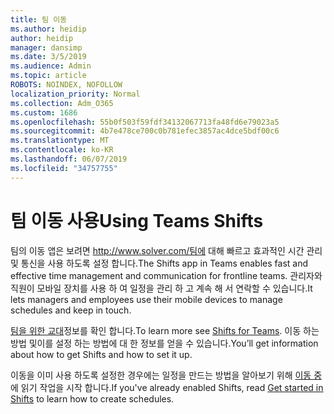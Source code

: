 ```yaml
---
title: 팀 이동
ms.author: heidip
author: heidip
manager: dansimp
ms.date: 3/5/2019
ms.audience: Admin
ms.topic: article
ROBOTS: NOINDEX, NOFOLLOW
localization_priority: Normal
ms.collection: Adm_O365
ms.custom: 1686
ms.openlocfilehash: 55b0f503f59fdf34132067713fa48fd6e79023a5
ms.sourcegitcommit: 4b7e478ce700c0b781efec3857ac4dce5bdf00c6
ms.translationtype: MT
ms.contentlocale: ko-KR
ms.lasthandoff: 06/07/2019
ms.locfileid: "34757755"
---
```

# <a name="using-teams-shifts"></a><span data-ttu-id="95823-102">팀 이동 사용</span><span class="sxs-lookup"><span data-stu-id="95823-102">Using Teams Shifts</span></span>

<span data-ttu-id="95823-103">팀의 이동 앱은 보려면 http://www.solver.com/팀에 대해 빠르고 효과적인 시간 관리 및 통신을 사용 하도록 설정 합니다.</span><span class="sxs-lookup"><span data-stu-id="95823-103">The Shifts app in Teams enables fast and effective time management and communication for frontline teams.</span></span> <span data-ttu-id="95823-104">관리자와 직원이 모바일 장치를 사용 하 여 일정을 관리 하 고 계속 해 서 연락할 수 있습니다.</span><span class="sxs-lookup"><span data-stu-id="95823-104">It lets managers and employees use their mobile devices to manage schedules and keep in touch.</span></span>

<span data-ttu-id="95823-105">[팀을 위한 교대](https://docs.microsoft.com/en-us/microsoftteams/expand-teams-across-your-org/shifts-for-teams-landing-page)정보를 확인 합니다.</span><span class="sxs-lookup"><span data-stu-id="95823-105">To learn more see [Shifts for Teams](https://docs.microsoft.com/en-us/microsoftteams/expand-teams-across-your-org/shifts-for-teams-landing-page).</span></span> <span data-ttu-id="95823-106">이동 하는 방법 및이를 설정 하는 방법에 대 한 정보를 얻을 수 있습니다.</span><span class="sxs-lookup"><span data-stu-id="95823-106">You’ll get information about how to get Shifts and how to set it up.</span></span>

<span data-ttu-id="95823-107">이동을 이미 사용 하도록 설정한 경우에는 일정을 만드는 방법을 알아보기 위해 [이동 중](https://support.office.com/en-us/article/get-started-in-shifts-5f3e30d8-1821-4904-be26-c3cd25a497d6) 에 읽기 작업을 시작 합니다.</span><span class="sxs-lookup"><span data-stu-id="95823-107">If you've already enabled Shifts, read [Get started in Shifts](https://support.office.com/en-us/article/get-started-in-shifts-5f3e30d8-1821-4904-be26-c3cd25a497d6) to learn how to create schedules.</span></span>

